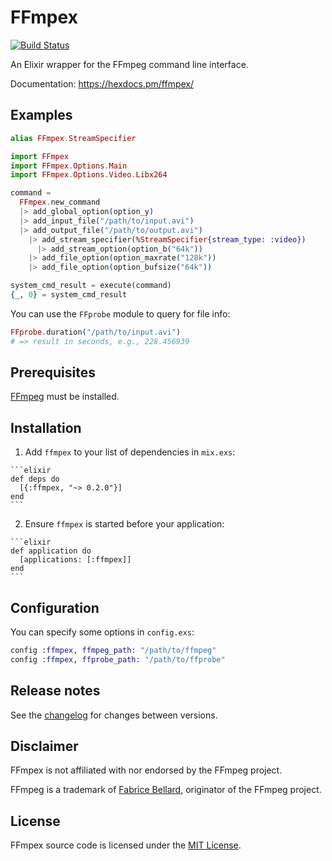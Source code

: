 # FFmpex

[![Build Status](https://travis-ci.org/talklittle/ffmpex.svg?branch=master)](https://travis-ci.org/talklittle/ffmpex)

An Elixir wrapper for the FFmpeg command line interface.

Documentation: https://hexdocs.pm/ffmpex/

## Examples

```elixir
alias FFmpex.StreamSpecifier

import FFmpex
import FFmpex.Options.Main
import FFmpex.Options.Video.Libx264

command =
  FFmpex.new_command
  |> add_global_option(option_y)
  |> add_input_file("/path/to/input.avi")
  |> add_output_file("/path/to/output.avi")
    |> add_stream_specifier(%StreamSpecifier{stream_type: :video})
      |> add_stream_option(option_b("64k"))
    |> add_file_option(option_maxrate("128k"))
    |> add_file_option(option_bufsize("64k"))

system_cmd_result = execute(command)
{_, 0} = system_cmd_result
```

You can use the `FFprobe` module to query for file info:

```elixir
FFprobe.duration("/path/to/input.avi")
# => result in seconds, e.g., 228.456939
```

## Prerequisites

[FFmpeg](https://ffmpeg.org/) must be installed.

## Installation

  1. Add `ffmpex` to your list of dependencies in `mix.exs`:

    ```elixir
    def deps do
      [{:ffmpex, "~> 0.2.0"}]
    end
    ```

  2. Ensure `ffmpex` is started before your application:

    ```elixir
    def application do
      [applications: [:ffmpex]]
    end
    ```

## Configuration

You can specify some options in `config.exs`:

```elixir
config :ffmpex, ffmpeg_path: "/path/to/ffmpeg"
config :ffmpex, ffprobe_path: "/path/to/ffprobe"
```

## Release notes

See the [changelog](CHANGELOG.md) for changes between versions.

## Disclaimer

FFmpex is not affiliated with nor endorsed by the FFmpeg project.

FFmpeg is a trademark of [Fabrice Bellard](http://www.bellard.org/), originator of the FFmpeg project.

## License

FFmpex source code is licensed under the [MIT License](LICENSE.md).